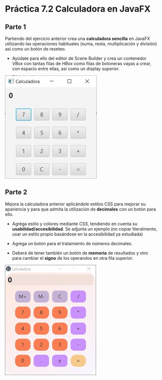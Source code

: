 # Práctica 7.2 Calculadora en JavaFX

## Parte 1
Partiendo del ejercicio anterior crea una **calculadora sencilla** en JavaFX utilizando las operaciones habituales (suma, resta, multiplicación y división) así como un botón de reseteo.

- Ayúdate para ello del editor de Scene Builder y crea un contenedor *VBox* con tantas filas de *HBox* como filas de botoneras vayas a crear, con espacio entre ellas, así como un display superior.

![](media/2fa660d73bf53b39aeb4ea7aabc963ee.png)

## Parte 2

Mejora la calculadora anterior aplicándole estilos CSS para mejorar su apariencia y para que admita la utilización de **decimales** con un botón para ello. 

- Agréga estilo y colores mediante *CSS*, tendiendo en cuenta su **usabilidad/accesibilidad**. Se adjunta un ejemplo (no copiar literalmente, usar un estilo propio basándose en la accesibilidad ya estudiada)

- Agrega un botón para el tratamiento de números decimales.

- Deberá de tener también un botón de **memoria** de resultados y otro para cambiar el **signo** de los operandos en otra fila superior.

![](media/2023-02-13_14_21_01.png)